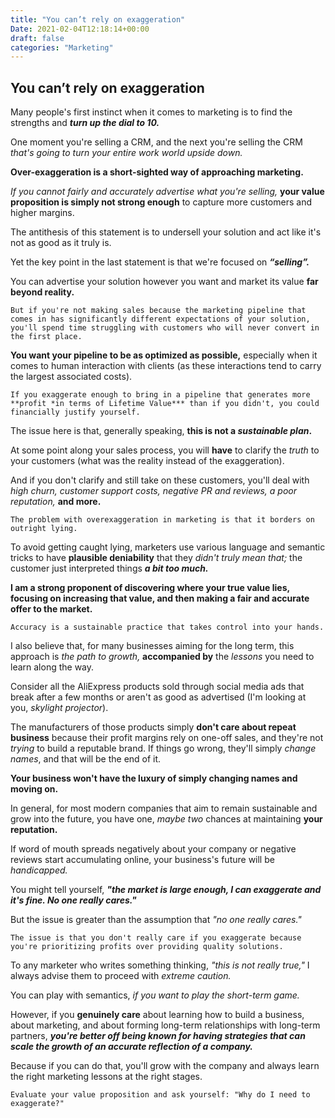 ```yaml
---
title: "You can’t rely on exaggeration"
Date: 2021-02-04T12:18:14+00:00
draft: false
categories: "Marketing"
---
```

## You can’t rely on exaggeration

Many people's first instinct when it comes to marketing is to find the strengths and ***turn up the dial to 10.***

One moment you're selling a CRM, and the next you're selling the CRM *that's going to turn your entire work world upside down.*

**Over-exaggeration is a short-sighted way of approaching marketing.**

*If you cannot fairly and accurately advertise what you're selling,* **your value proposition is simply not strong enough** to capture more customers and higher margins.

The antithesis of this statement is to undersell your solution and act like it's not as good as it truly is.

Yet the key point in the last statement is that we're focused on ***“selling”.***

You can advertise your solution however you want and market its value **far beyond reality.**

`But if you're not making sales because the marketing pipeline that comes in has significantly different expectations of your solution, you'll spend time struggling with customers who will never convert in the first place.`

**You want your pipeline to be as optimized as possible,** especially when it comes to human interaction with clients (as these interactions tend to carry the largest associated costs).

`If you exaggerate enough to bring in a pipeline that generates more **profit *in terms of Lifetime Value*** than if you didn't, you could financially justify yourself.`

The issue here is that, generally speaking, **this is not a *sustainable plan*.**

At some point along your sales process, you will **have** to clarify the *truth* to your customers (what was the reality instead of the exaggeration).

And if you don't clarify and still take on these customers, you'll deal with *high churn, customer support costs, negative PR and reviews, a poor reputation,* **and more.**

`The problem with overexaggeration in marketing is that it borders on outright lying.`

To avoid getting caught lying, marketers use various language and semantic tricks to have **plausible deniability** that they *didn't truly mean that;* the customer just interpreted things ***a bit too much.***

**I am a strong proponent of discovering where your true value lies, focusing on increasing that value, and then making a fair and accurate offer to the market.**

`Accuracy is a sustainable practice that takes control into your hands.`

I also believe that, for many businesses aiming for the long term, this approach is *the path to growth,* **accompanied by** the *lessons* you need to learn along the way.

Consider all the AliExpress products sold through social media ads that break after a few months or aren't as good as advertised (I'm looking at you, *skylight projector*).

The manufacturers of those products simply **don't care about repeat business** because their profit margins rely on one-off sales, and they're not *trying* to build a reputable brand. If things go wrong, they'll simply *change names*, and that will be the end of it.

**Your business won't have the luxury of simply changing names and moving on.**

In general, for most modern companies that aim to remain sustainable and grow into the future, you have one, *maybe two* chances at maintaining **your reputation.**

If word of mouth spreads negatively about your company or negative reviews start accumulating online, your business's future will be *handicapped.*

You might tell yourself, ***"the market is large enough, I can exaggerate and it's fine. No one really cares."***

But the issue is greater than the assumption that *"no one really cares."*

`The issue is that you don't really care if you exaggerate because you're prioritizing profits over providing quality solutions.`

To any marketer who writes something thinking, *"this is not really true,"* I always advise them to proceed with *extreme caution.*

You can play with semantics, *if you want to play the short-term game.*

However, if you **genuinely care** about learning how to build a business, about marketing, and about forming long-term relationships with long-term partners, ***you're better off being known for having strategies that can scale the growth of an accurate reflection of a company.***

Because if you can do that, you'll grow with the company and always learn the right marketing lessons at the right stages.

`Evaluate your value proposition and ask yourself: "Why do I need to exaggerate?"`